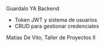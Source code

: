 Guardalo YA Backend

- Token JWT y sistema de usuarios
- CRUD para gestionar credenciales

Matias De Vito, Taller de Proyectos II

